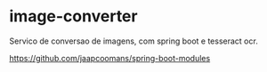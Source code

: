 # image-converter
Servico de conversao de imagens, com spring boot e tesseract ocr.


https://github.com/jaapcoomans/spring-boot-modules
